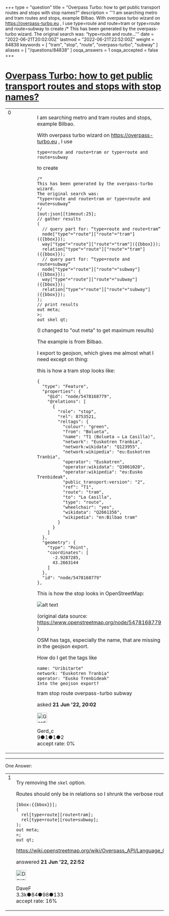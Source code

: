 +++
type = "question"
title = "Overpass Turbo: how to get public transport routes and stops with stop names?"
description = '''I am searching metro and tram routes and stops, example Bilbao. With overpass turbo wizard on https://overpass-turbo.eu , I use type=route and route=tram or type=route and route=subway  to create /* This has been generated by the overpass-turbo wizard. The original search was:  “type=route and route...'''
date = "2022-06-21T20:02:00Z"
lastmod = "2022-06-21T22:52:00Z"
weight = 84838
keywords = [ "tram", "stop", "route", "overpass-turbo", "subway" ]
aliases = [ "/questions/84838" ]
osqa_answers = 1
osqa_accepted = false
+++

<div class="headNormal">

# [Overpass Turbo: how to get public transport routes and stops with stop names?](/questions/84838/overpass-turbo-how-to-get-public-transport-routes-and-stops-with-stop-names)

</div>

<div id="main-body">

<div id="askform">

<table id="question-table" style="width:100%;">
<colgroup>
<col style="width: 50%" />
<col style="width: 50%" />
</colgroup>
<tbody>
<tr>
<td style="width: 30px; vertical-align: top"><div class="vote-buttons">
<span id="post-84838-upvote" class="ajax-command post-vote up" rel="nofollow" title="I like this post (click again to cancel)"> </span>
<div id="post-84838-score" class="post-score" title="current number of votes">
0
</div>
<span id="post-84838-downvote" class="ajax-command post-vote down" rel="nofollow" title="I dont like this post (click again to cancel)"> </span> <span id="favorite-mark" class="ajax-command favorite-mark" rel="nofollow" title="mark/unmark this question as favorite (click again to cancel)"> </span>
<div id="favorite-count" class="favorite-count">
&#10;</div>
</div></td>
<td><div id="item-right">
<div class="question-body">
<p>I am searching metro and tram routes and stops, example Bilbao.</p>
<p>With overpass turbo wizard on <a href="https://overpass-turbo.eu">https://overpass-turbo.eu</a> , I use</p>
<pre><code>type=route and route=tram or type=route and route=subway</code></pre>
<p>to create</p>
<pre><code>/*
This has been generated by the overpass-turbo wizard.
The original search was: 
“type=route and route=tram or type=route and route=subway” 
*/
[out:json][timeout:25];
// gather results
(
  // query part for: “type=route and route=tram”
  node[&quot;type&quot;=&quot;route&quot;][&quot;route&quot;=&quot;tram&quot;]({{bbox}});
  way[&quot;type&quot;=&quot;route&quot;][&quot;route&quot;=&quot;tram&quot;]({{bbox}});
  relation[&quot;type&quot;=&quot;route&quot;][&quot;route&quot;=&quot;tram&quot;]({{bbox}});
  // query part for: “type=route and route=subway”
  node[&quot;type&quot;=&quot;route&quot;][&quot;route&quot;=&quot;subway&quot;]({{bbox}});
  way[&quot;type&quot;=&quot;route&quot;][&quot;route&quot;=&quot;subway&quot;]({{bbox}});
  relation[&quot;type&quot;=&quot;route&quot;][&quot;route&quot;=&quot;subway&quot;]({{bbox}});
);
// print results
out meta;
&gt;;
out skel qt;</code></pre>
<p>(I changed to "out meta" to get maximum results)</p>
<p>The example is from Bilbao.</p>
<p>I export to geojson, which gives me almost what I need except on thing:</p>
<p>this is how a tram stop looks like:</p>
<pre><code>{
  &quot;type&quot;: &quot;Feature&quot;,
  &quot;properties&quot;: {
    &quot;@id&quot;: &quot;node/5478168779&quot;,
    &quot;@relations&quot;: [
      {
        &quot;role&quot;: &quot;stop&quot;,
        &quot;rel&quot;: 8753521,
        &quot;reltags&quot;: {
          &quot;colour&quot;: &quot;green&quot;,
          &quot;from&quot;: &quot;Bolueta&quot;,
          &quot;name&quot;: &quot;T1 (Bolueta → La Casilla)&quot;,
          &quot;network&quot;: &quot;Euskotren Tranbia&quot;,
          &quot;network:wikidata&quot;: &quot;Q123955&quot;,
          &quot;network:wikipedia&quot;: &quot;eu:Euskotren Tranbia&quot;,
          &quot;operator&quot;: &quot;Euskotren&quot;,
          &quot;operator:wikidata&quot;: &quot;Q3061020&quot;,
          &quot;operator:wikipedia&quot;: &quot;eu:Eusko Trenbideak&quot;,
          &quot;public_transport:version&quot;: &quot;2&quot;,
          &quot;ref&quot;: &quot;T1&quot;,
          &quot;route&quot;: &quot;tram&quot;,
          &quot;to&quot;: &quot;La Casilla&quot;,
          &quot;type&quot;: &quot;route&quot;,
          &quot;wheelchair&quot;: &quot;yes&quot;,
          &quot;wikidata&quot;: &quot;Q2661356&quot;,
          &quot;wikipedia&quot;: &quot;en:Bilbao tram&quot;
        }
      }
    ]
  },
  &quot;geometry&quot;: {
    &quot;type&quot;: &quot;Point&quot;,
    &quot;coordinates&quot;: [
      -2.9287285,
      43.2663144
    ]
  },
  &quot;id&quot;: &quot;node/5478168779&quot;
},</code></pre>
<p>This is how the stop looks in OpenStreetMap:</p>
<p><img src="https://help.openstreetmap.org/upfiles/vj1nA.png" alt="alt text" /></p>
<p>(original data source: <a href="https://www.openstreetmap.org/node/5478168779">https://www.openstreetmap.org/node/5478168779</a> )</p>
<p>OSM has tags, especially the name, that are missing in the geojson export.</p>
<p>How do I get the tags like</p>
<pre><code>name: &quot;Uribitarte&quot;
network: &quot;Euskotren Tranbia&quot;
operator: &quot;Eusko Trenbideak&quot;
Into the geojson export?</code></pre>
</div>
<div id="question-tags" class="tags-container tags">
<span class="post-tag tag-link-tram" rel="tag" title="see questions tagged &#39;tram&#39;">tram</span> <span class="post-tag tag-link-stop" rel="tag" title="see questions tagged &#39;stop&#39;">stop</span> <span class="post-tag tag-link-route" rel="tag" title="see questions tagged &#39;route&#39;">route</span> <span class="post-tag tag-link-overpass-turbo" rel="tag" title="see questions tagged &#39;overpass-turbo&#39;">overpass-turbo</span> <span class="post-tag tag-link-subway" rel="tag" title="see questions tagged &#39;subway&#39;">subway</span>
</div>
<div id="question-controls" class="post-controls">
&#10;</div>
<div class="post-update-info-container">
<div class="post-update-info post-update-info-user">
<p>asked <strong>21 Jun '22, 20:02</strong></p>
<img src="https://secure.gravatar.com/avatar/9c8c0c9d778a20862fa37ea108e9465b?s=32&amp;d=identicon&amp;r=g" class="gravatar" width="32" height="32" alt="Gerd_c&#39;s gravatar image" />
<p><span>Gerd_c</span><br />
<span class="score" title="9 reputation points">9</span><span title="1 badges"><span class="badge1">●</span><span class="badgecount">1</span></span><span title="1 badges"><span class="silver">●</span><span class="badgecount">1</span></span><span title="2 badges"><span class="bronze">●</span><span class="badgecount">2</span></span><br />
<span class="accept_rate" title="Rate of the user&#39;s accepted answers">accept rate:</span> <span title="Gerd_c has no accepted answers">0%</span></p>
</img>
</div>
</div>
<div id="comments-container-84838" class="comments-container">
&#10;</div>
<div id="comment-tools-84838" class="comment-tools">
&#10;</div>
<div class="clear">
&#10;</div>
<div id="comment-84838-form-container" class="comment-form-container">
&#10;</div>
<div class="clear">
&#10;</div>
</div></td>
</tr>
</tbody>
</table>

------------------------------------------------------------------------

<div class="tabBar">

<span id="sort-top"></span>

<div class="headQuestions">

One Answer:

</div>

</div>

<span id="84840"></span>

<div id="answer-container-84840" class="answer">

<table style="width:100%;">
<colgroup>
<col style="width: 50%" />
<col style="width: 50%" />
</colgroup>
<tbody>
<tr>
<td style="width: 30px; vertical-align: top"><div class="vote-buttons">
<span id="post-84840-upvote" class="ajax-command post-vote up" rel="nofollow" title="I like this post (click again to cancel)"> </span>
<div id="post-84840-score" class="post-score" title="current number of votes">
1
</div>
<span id="post-84840-downvote" class="ajax-command post-vote down" rel="nofollow" title="I dont like this post (click again to cancel)"> </span>
</div></td>
<td><div class="item-right">
<div class="answer-body">
<p>Try removing the <code>skel</code> option.</p>
<p>Routes should only be in relations so I shrunk the verbose routine to this:</p>
<pre><code>[bbox:{{bbox}}];
(
  rel[type=route][route=tram];
  rel[type=route][route=subway];
);
out meta;
&gt;;
out qt;</code></pre>
<p><a href="https://wiki.openstreetmap.org/wiki/Overpass_API/Language_Guide#Concise_(skeleton,_skel)">https://wiki.openstreetmap.org/wiki/Overpass_API/Language_Guide#Concise_(skeleton,_skel)</a></p>
</div>
<div class="answer-controls post-controls">
&#10;</div>
<div class="post-update-info-container">
<div class="post-update-info post-update-info-user">
<p>answered <strong>21 Jun '22, 22:52</strong></p>
<img src="https://secure.gravatar.com/avatar/c9c8b421ad22f51ddd62f23413717036?s=32&amp;d=identicon&amp;r=g" class="gravatar" width="32" height="32" alt="DaveF&#39;s gravatar image" />
<p><span>DaveF</span><br />
<span class="score" title="3264 reputation points"><span>3.3k</span></span><span title="84 badges"><span class="badge1">●</span><span class="badgecount">84</span></span><span title="98 badges"><span class="silver">●</span><span class="badgecount">98</span></span><span title="133 badges"><span class="bronze">●</span><span class="badgecount">133</span></span><br />
<span class="accept_rate" title="Rate of the user&#39;s accepted answers">accept rate:</span> <span title="DaveF has 17 accepted answers">16%</span></p>
</div>
</div>
<div id="comments-container-84840" class="comments-container">
&#10;</div>
<div id="comment-tools-84840" class="comment-tools">
&#10;</div>
<div class="clear">
&#10;</div>
<div id="comment-84840-form-container" class="comment-form-container">
&#10;</div>
<div class="clear">
&#10;</div>
</div></td>
</tr>
</tbody>
</table>

</div>

<div class="paginator-container-left">

</div>

</div>

</div>

